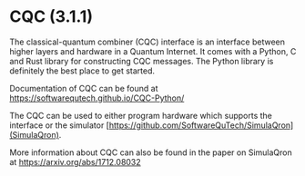 # CQC (3.1.1)

The classical-quantum combiner (CQC) interface is an interface between higher layers and hardware in a Quantum Internet. It comes with a Python, C and Rust library for constructing CQC messages. The Python library is definitely the best place to get started.

Documentation of CQC can be found at https://softwarequtech.github.io/CQC-Python/

The CQC can be used to either program hardware which supports the interface or the simulator [https://github.com/SoftwareQuTech/SimulaQron](SimulaQron).

More information about CQC can also be found in the paper on SimulaQron at https://arxiv.org/abs/1712.08032
